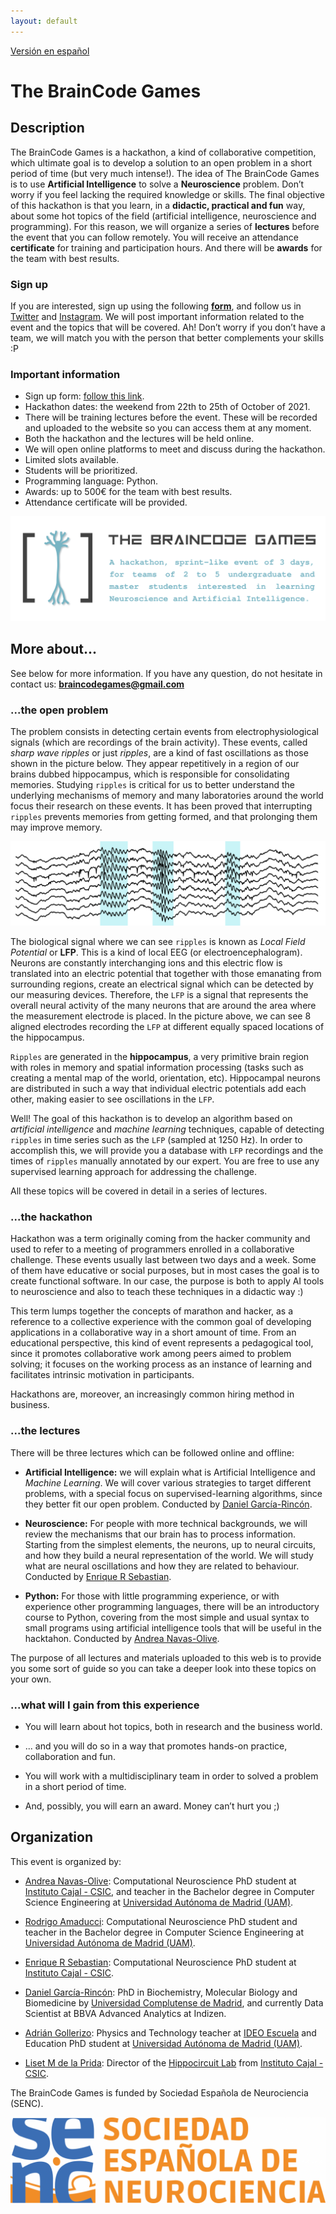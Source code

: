 ```yaml
---
layout: default
---
```

[Versión en español](./index.html)

# The BrainCode Games

## Description

The BrainCode Games is a hackathon, a kind of collaborative competition, which ultimate goal is to develop a solution to an open problem in a short period of time (but very much intense!). The idea of The BrainCode Games is to use **Artificial Intelligence** to solve a **Neuroscience** problem. Don’t worry if you feel lacking the required knowledge or skills. The final objective of this hackathon is that you learn, in a **didactic, practical and fun** way, about some hot topics of the field (artificial intelligence, neuroscience and programming). For this reason, we will organize a series of **lectures** before the event that you can follow remotely. You will receive an attendance **certificate** for training and participation hours. And there will be **awards** for the team with best results.

### Sign up

If you are interested, sign up using the following **<a href="https://forms.gle/uK6U2gVmhc9wa3SV9" target="_blank">form</a>**, and follow us in <a href="https://twitter.com/BraincodeGames" target="_blank">Twitter</a> and <a href="https://www.instagram.com/braincodegames/" target="_blank">Instagram</a>. We will post important information related to the event and the topics that will be covered. Ah! Don’t worry if you don’t have a team, we will match you with the person that better complements your skills :P

### Important information

- Sign up form: <a href="https://forms.gle/uK6U2gVmhc9wa3SV9" target="_blank">follow this link</a>.
- Hackathon dates: the weekend from 22th to 25th of October of 2021.
- There will be training lectures before the event. These will be recorded and uploaded to the website so you can access them at any moment.
- Both the hackathon and the lectures will be held online.
- We will open online platforms to meet and discuss during the hackathon.
- Limited slots available.
- Students will be prioritized.
- Programming language: Python.
- Awards: up to 500€ for the team with best results.
- Attendance certificate will be provided.

![Description](/assets/images/description.png)

## More about...

See below for more information. If you have any question, do not hesitate in contact us:
**braincodegames@gmail.com**

### ...the open problem

The problem consists in detecting certain events from electrophysiological signals (which are recordings of the brain activity). These events, called *sharp wave ripples* or just *ripples*, are a kind of fast oscillations as those shown in the picture below. They appear repetitively in a region of our brains dubbed hippocampus, which is responsible for consolidating memories. Studying `ripples` is critical for us to better understand the underlying mechanisms of memory and many laboratories around the world focus their research on these events. It has been proved that interrupting `ripples` prevents memories from getting formed, and that prolonging them may improve memory.

![Image of ripple](/assets/images/ejemplo_ripple.png)

The biological signal where we can see `ripples` is known as *Local Field Potential* or **LFP**. This is a kind of local EEG (or electroencephalogram). Neurons are constantly interchanging ions and this electric flow is translated into an electric potential that together with those emanating from surrounding regions, create an electrical signal which can be detected by our measuring devices. Therefore, the `LFP` is a signal that represents the overall neural activity of the many neurons that are around the area where the measurement electrode is placed. In the picture above, we can see 8 aligned electrodes recording the `LFP` at different equally spaced locations of the hippocampus.

`Ripples` are generated in the **hippocampus**, a very primitive brain region with roles in memory and spatial information processing (tasks such as creating a mental map of the world, orientation, etc). Hippocampal neurons are distributed in such a way that individual electric potentials add each other, making easier to see oscillations in the `LFP`.

Well! The goal of this hackathon is to develop an algorithm based on *artificial intelligence* and *machine learning* techniques, capable of detecting `ripples` in time series such as the `LFP` (sampled at 1250 Hz). In order to accomplish this, we will provide you a database with `LFP` recordings and the times of `ripples` manually annotated by our expert. You are free to use any supervised learning approach for addressing the challenge.

All these topics will be covered in detail in a series of lectures.

### ...the hackathon

Hackathon was a term originally coming from the hacker community and used to refer to a meeting of programmers enrolled in a collaborative challenge. These events usually last between two days and a week. Some of them have educative or social purposes, but in most cases the goal is to create functional software. In our case, the purpose is both to apply AI tools to neuroscience and also to teach these techniques in a didactic way :)

This term lumps together the concepts of marathon and hacker, as a reference to a collective experience with the common goal of developing applications in a collaborative way in a short amount of time. From an educational perspective, this kind of event represents a pedagogical tool, since it promotes collaborative work among peers aimed to problem solving; it focuses on the working process as an instance of learning and facilitates intrinsic motivation in participants.

Hackathons are, moreover, an increasingly common hiring method in business.

### ...the lectures

There will be three lectures which can be followed online and offline:

- **Artificial Intelligence:** we will explain what is Artificial Intelligence and *Machine Learning*. We will cover various strategies to target different problems, with a special focus on supervised-learning algorithms, since they better fit our open problem. Conducted by <a href="https://es.linkedin.com/in/darcia-dev" target="_blank">Daniel García-Rincón</a>.

- **Neuroscience:** For people with more technical backgrounds, we will review the mechanisms that our brain has to process information. Starting from the simplest elements, the neurons, up to neural circuits, and how they build a neural representation of the world. We will study what are neural oscillations and how they are related to behaviour. Conducted by <a href="https://twitter.com/EnrRodSeb" target="_blank">Enrique R Sebastian</a>.

- **Python:** For those with little programming experience, or with experience other programming languages, there will be an introductory course to Python, covering from the most simple and usual syntax to small programs using artificial intelligence tools that will be useful in the hacktahon. Conducted by <a href="https://twitter.com/acnavasolive" target="_blank">Andrea Navas-Olive</a>.

The purpose of all lectures and materials uploaded to this web is to provide you some sort of guide so you can take a deeper look into these topics on your own.

### ...what will I gain from this experience

- You will learn about hot topics, both in research and the business world.

- ... and you will do so in a way that promotes hands-on practice, collaboration and fun.

- You will work with a multidisciplinary team in order to solved a problem in a short period of time.

- And, possibly, you will earn an award. Money can’t hurt you ;)

## Organization

This event is organized by:

- <a href="https://twitter.com/acnavasolive" target="_blank">Andrea Navas-Olive</a>: Computational Neuroscience PhD student at <a href="http://www.cajal.csic.es/" target="_blank">Instituto Cajal - CSIC</a>, and teacher in the Bachelor degree in Computer Science Engineering at <a href="https://www.uam.es/uam/inicio" target="_blank">Universidad Autónoma de Madrid (UAM)</a>.

- <a href="https://twitter.com/AmaducciRodrigo" target="_blank">Rodrigo Amaducci</a>: Computational Neuroscience PhD student and teacher in the Bachelor degree in Computer Science Engineering at <a href="https://www.uam.es/uam/inicio" target="_blank">Universidad Autónoma de Madrid (UAM)</a>.

- <a href="https://twitter.com/EnrRodSeb" target="_blank">Enrique R Sebastian</a>: Computational Neuroscience PhD student at <a href="http://www.cajal.csic.es/" target="_blank">Instituto Cajal - CSIC</a>.

- <a href="https://es.linkedin.com/in/darcia-dev" target="_blank">Daniel García-Rincón</a>: PhD in Biochemistry, Molecular Biology and Biomedicine by <a href="https://www.ucm.es/" target="_blank">Universidad Complutense de Madrid</a>, and currently Data Scientist at BBVA Advanced Analytics at Indizen.

- <a href="https://twitter.com/agollerizo" target="_blank">Adrián Gollerizo</a>: Physics and Technology teacher at <a href="https://www.escuelaideo.edu.es/" target="_blank">IDEO Escuela</a> and Education PhD student at <a href="https://www.uam.es/uam/inicio" target="_blank">Universidad Autónoma de Madrid (UAM)</a>.

- <a href="https://twitter.com/lmprida" target="_blank">Liset M de la Prida</a>: Director of the <a href="http://hippo-circuitlab.es/" target="_blank">Hippocircuit Lab</a> from <a href="http://www.cajal.csic.es/" target="_blank">Instituto Cajal - CSIC</a>.

The BrainCode Games is funded by Sociedad Española de Neurociencia (SENC).

<img src="/assets/images/senc_logo_hor.png" alt="Image of SENC" width="600"/>





